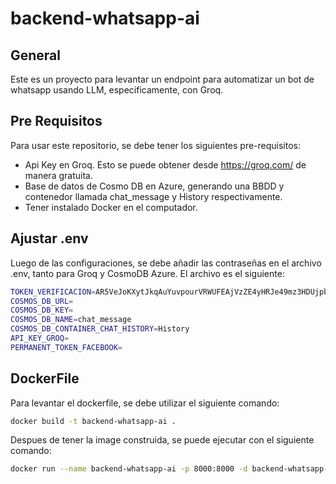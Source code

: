 # backend-whatsapp-ai

## General

Este es un proyecto para levantar un endpoint para automatizar un bot de whatsapp usando LLM, especificamente, con Groq.

## Pre Requisitos

Para usar este repositorio, se debe tener los siguientes pre-requisitos:

- Api Key en Groq. Esto se puede obtener desde https://groq.com/ de manera gratuita.
- Base de datos de Cosmo DB en Azure, generando una BBDD y contenedor llamada chat_message y History respectivamente.
- Tener instalado Docker en el computador.

## Ajustar .env

Luego de las configuraciones, se debe añadir las contraseñas en el archivo .env, tanto para Groq y CosmoDB Azure. El archivo es el siguiente:

```bash
TOKEN_VERIFICACION=AR5VeJoKXytJkqAuYuvpourVRWUFEAjVzZE4yHRJe49mz3HDUjpb6B26fOX4GHDo
COSMOS_DB_URL=
COSMOS_DB_KEY=
COSMOS_DB_NAME=chat_message
COSMOS_DB_CONTAINER_CHAT_HISTORY=History
API_KEY_GROQ=
PERMANENT_TOKEN_FACEBOOK=
```

## DockerFile

Para levantar el dockerfile, se debe utilizar el siguiente comando:

```bash
docker build -t backend-whatsapp-ai .
```

Despues de tener la image construida, se puede ejecutar con el siguiente comando:

```bash
docker run --name backend-whatsapp-ai -p 8000:8000 -d backend-whatsapp-ai
```